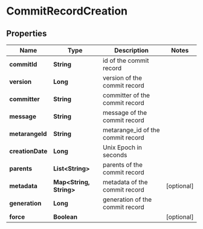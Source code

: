 

# CommitRecordCreation


## Properties

Name | Type | Description | Notes
------------ | ------------- | ------------- | -------------
**commitId** | **String** | id of the commit record | 
**version** | **Long** | version of the commit record | 
**committer** | **String** | committer of the commit record | 
**message** | **String** | message of the commit record | 
**metarangeId** | **String** | metarange_id of the commit record | 
**creationDate** | **Long** | Unix Epoch in seconds | 
**parents** | **List&lt;String&gt;** | parents of the commit record | 
**metadata** | **Map&lt;String, String&gt;** | metadata of the commit record |  [optional]
**generation** | **Long** | generation of the commit record | 
**force** | **Boolean** |  |  [optional]




